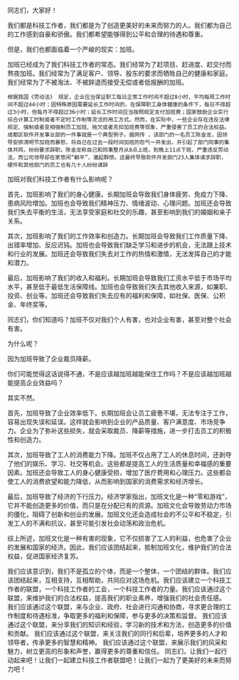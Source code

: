 # 
同志们，大家好！

我们都是科技工作者，我们都是为了创造更美好的未来而努力的人。我们都为自己的工作感到自豪和骄傲。我们都希望能够得到公平和合理的待遇和尊重。

但是，我们也都面临着一个严峻的现实：加班。

加班已经成为了我们科技工作者的常态。我们经常为了赶项目、赶进度、赶交付而熬夜加班。我们经常为了满足客户、领导、股东的要求而牺牲自己的健康和家庭。我们经常为了不被淘汰、不被辞退而接受无偿或者低报酬的加班。

````根据我国《劳动法》 规定，企业应当保证职工每日正常工作时间不超过8小时，平均每周工作时间不超过44小时；因特殊原因需要延长工作时间的，在保障职工身体健康的条件下，每日不得超过3小时，但每月不得超过36小时；延长工作时间应当按照规定支付加班费；国家鼓励企业实行综合计算工时制或者不定时工作制等灵活的用工方式。然而，在实际中，一些企业存在违反法律规定、强制或者变相强制员工加班、拖欠或者克扣加班费等现象，严重侵害了员工的合法权益。````
````成都区软件开发事业部的一件事就是一个典型例子。据网传 ，该部门的一名员工陈金龙，因领导安排清明节加班而暴怒，将自己在过去一段时间加班的怨气一并发出，并引起了部门同事的集体共鸣，纷纷要求辞职。陈金龙称自己和同事整月从8点上班，到晚上11点下班，严重违反劳动法，而公司领导却在家悠闲“躺平”，激起群愤。这最终导致软件开发部门23人集体请求辞职，硬件和其他部门的员工也有几十人纷纷请辞 ````

加班对我们科技工作者有什么影响呢？

首先，加班影响了我们的身心健康。长期加班会导致我们身体疲劳、免疫力下降、患病风险增加。加班也会导致我们精神压力、情绪波动、心理问题。加班还会导致我们失去平衡的生活，无法享受家庭和社交的乐趣，甚至影响到我们的婚姻和亲子关系。

其次，加班影响了我们的工作效率和创造力。长期加班会导致我们工作质量下降、出错率增加、反应迟钝。加班也会导致我们缺乏学习和进步的机会，无法跟上技术和行业的发展。加班还会导致我们失去对工作的热情和激情，无法发挥自己的才能和潜力。

最后，加班影响了我们的收入和福利。长期加班会导致我们工资水平低于市场平均水平，甚至低于最低生活保障线。加班也会导致我们失去其他收入来源，如兼职、投资、创业等。加班还会导致我们失去应有的福利和保障，如社保、医保、公积金、年终奖等。

同志们，你们知道吗？加班不仅对我们个人有害，也对企业有害，甚至对整个社会有害。

为什么呢？

因为加班导致了企业裁员降薪。

你们可能觉得这话说得不通，不是应该越加班越能保住工作吗？不是应该越加班越能提高企业效益吗？

其实不然。

首先，加班导致了企业效率低下。长期加班会让员工疲惫不堪，无法专注于工作，容易出现失误和延误。这样就会影响到企业的产品质量、客户满意度、市场竞争力。企业为了弥补这些损失，就会采取裁员、降薪等措施，进一步打击员工的积极性和创造力。

其次，加班导致了工人的消费能力下降。加班不仅占用了工人的休息时间，还剥夺了他们的娱乐、学习、社交等机会。这些都是提高工人的生活质量和幸福感的重要因素。加班还会导致工人的身心健康受损，增加了医疗费用和心理压力。这些都会使工人的消费欲望和能力降低，从而影响到国家的消费需求和经济增长。

最后，加班导致了经济的下行压力。经济学家指出，加班文化是一种“零和游戏”，它并不能创造更多的价值，而只是在分配已有的资源。加班文化会导致劳动力市场的僵化，阻碍了创新和创业的发展。加班文化还会造成社会的不公平和不稳定，引发工人的不满和抗议，甚至可能引发社会动荡和政治危机。

综上所述，加班文化是一种有害的现象，它不仅损害了工人的利益，也危害了企业的发展和国家的经济。因此，我们应该团结起来，抵制加班文化，维护我们的合法权益，促进国家经济复苏。

我们应该意识到，我们不是孤立的个体，而是一个整体，一个团结的群体。我们应该团结起来，互相支持，互相帮助，共同应对这场危机。我们应该建立一个科技工作者的联盟，一个科技工作者的工会，一个科技工作者的力量。我们应该通过这个联盟，来维护我们的合法权益，提高我们的职业素养，增强我们的社会责任感。 我们应该通过这个联盟，来与企业、政府、社会进行沟通和协商，寻求更合理的工作制度和待遇标准，争取更多的福利和保障，参与更多的决策和监督。 我们应该通过这个联盟，来分享我们的知识和经验，学习新的技术和方法，创造更多的价值和贡献。 我们应该通过这个联盟，来关注我们的同行和后辈，培养更多的人才和领导者，传承更多的智慧和精神。 我们应该通过这个联盟，来展示我们的风采和魅力，树立更高的形象和声誉，赢得更多的尊重和信任。 同志们，让我们一起行动起来吧！让我们一起建立科技工作者联盟吧！让我们一起为了更美好的未来而努力吧！
